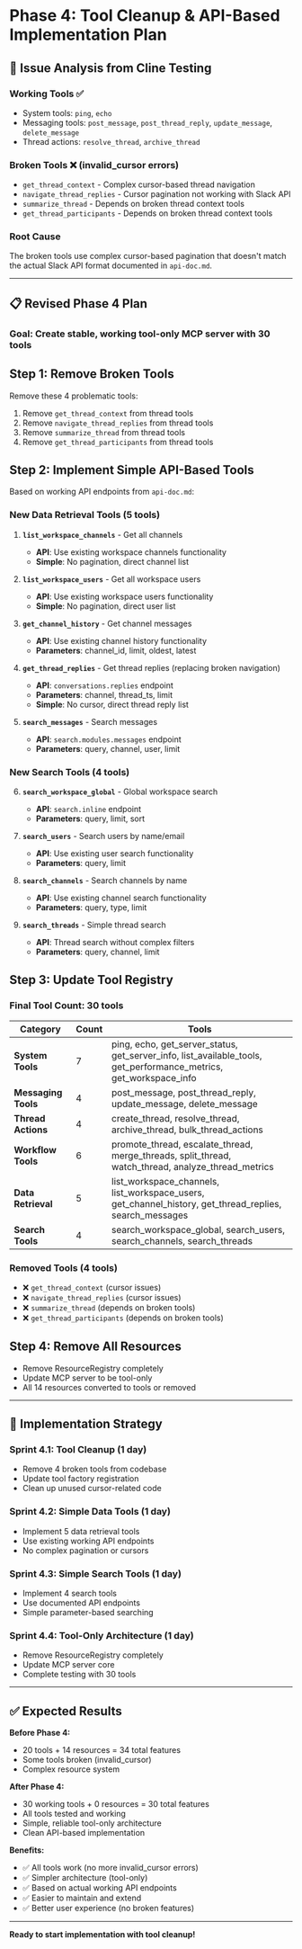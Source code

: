 # Phase 4: Tool Cleanup & API-Based Implementation Plan

## 🚨 **Issue Analysis from Cline Testing**

### **Working Tools** ✅
- System tools: `ping`, `echo`
- Messaging tools: `post_message`, `post_thread_reply`, `update_message`, `delete_message`
- Thread actions: `resolve_thread`, `archive_thread`

### **Broken Tools** ❌ (invalid_cursor errors)
- `get_thread_context` - Complex cursor-based thread navigation
- `navigate_thread_replies` - Cursor pagination not working with Slack API
- `summarize_thread` - Depends on broken thread context tools
- `get_thread_participants` - Depends on broken thread context tools

### **Root Cause**
The broken tools use complex cursor-based pagination that doesn't match the actual Slack API format documented in `api-doc.md`.

---

## 📋 **Revised Phase 4 Plan**

### **Goal**: Create stable, working tool-only MCP server with **30 tools**

## **Step 1: Remove Broken Tools**

Remove these 4 problematic tools:
1. Remove `get_thread_context` from thread tools
2. Remove `navigate_thread_replies` from thread tools  
3. Remove `summarize_thread` from thread tools
4. Remove `get_thread_participants` from thread tools

## **Step 2: Implement Simple API-Based Tools**

Based on working API endpoints from `api-doc.md`:

### **New Data Retrieval Tools** (5 tools)

1. **`list_workspace_channels`** - Get all channels
   - **API**: Use existing workspace channels functionality
   - **Simple**: No pagination, direct channel list

2. **`list_workspace_users`** - Get all workspace users  
   - **API**: Use existing workspace users functionality
   - **Simple**: No pagination, direct user list

3. **`get_channel_history`** - Get channel messages
   - **API**: Use existing channel history functionality
   - **Parameters**: channel_id, limit, oldest, latest

4. **`get_thread_replies`** - Get thread replies (replacing broken navigation)
   - **API**: `conversations.replies` endpoint
   - **Parameters**: channel, thread_ts, limit
   - **Simple**: No cursor, direct thread reply list

5. **`search_messages`** - Search messages
   - **API**: `search.modules.messages` endpoint  
   - **Parameters**: query, channel, user, limit

### **New Search Tools** (4 tools)

6. **`search_workspace_global`** - Global workspace search
   - **API**: `search.inline` endpoint
   - **Parameters**: query, limit, sort

7. **`search_users`** - Search users by name/email
   - **API**: Use existing user search functionality
   - **Parameters**: query, limit

8. **`search_channels`** - Search channels by name
   - **API**: Use existing channel search functionality
   - **Parameters**: query, type, limit

9. **`search_threads`** - Simple thread search
   - **API**: Thread search without complex filters
   - **Parameters**: query, channel, limit

## **Step 3: Update Tool Registry**

### **Final Tool Count: 30 tools**

| Category | Count | Tools |
|----------|-------|-------|
| **System Tools** | 7 | ping, echo, get_server_status, get_server_info, list_available_tools, get_performance_metrics, get_workspace_info |
| **Messaging Tools** | 4 | post_message, post_thread_reply, update_message, delete_message |
| **Thread Actions** | 4 | create_thread, resolve_thread, archive_thread, bulk_thread_actions |
| **Workflow Tools** | 6 | promote_thread, escalate_thread, merge_threads, split_thread, watch_thread, analyze_thread_metrics |
| **Data Retrieval** | 5 | list_workspace_channels, list_workspace_users, get_channel_history, get_thread_replies, search_messages |
| **Search Tools** | 4 | search_workspace_global, search_users, search_channels, search_threads |

### **Removed Tools** (4 tools)
- ❌ `get_thread_context` (cursor issues)
- ❌ `navigate_thread_replies` (cursor issues)  
- ❌ `summarize_thread` (depends on broken tools)
- ❌ `get_thread_participants` (depends on broken tools)

## **Step 4: Remove All Resources**

- Remove ResourceRegistry completely
- Update MCP server to be tool-only
- All 14 resources converted to tools or removed

---

## 🎯 **Implementation Strategy**

### **Sprint 4.1: Tool Cleanup** (1 day)
- Remove 4 broken tools from codebase
- Update tool factory registration
- Clean up unused cursor-related code

### **Sprint 4.2: Simple Data Tools** (1 day)  
- Implement 5 data retrieval tools
- Use existing working API endpoints
- No complex pagination or cursors

### **Sprint 4.3: Simple Search Tools** (1 day)
- Implement 4 search tools
- Use documented API endpoints
- Simple parameter-based searching

### **Sprint 4.4: Tool-Only Architecture** (1 day)
- Remove ResourceRegistry completely
- Update MCP server core
- Complete testing with 30 tools

---

## ✅ **Expected Results**

**Before Phase 4:**
- 20 tools + 14 resources = 34 total features
- Some tools broken (invalid_cursor)
- Complex resource system

**After Phase 4:**
- 30 working tools + 0 resources = 30 total features  
- All tools tested and working
- Simple, reliable tool-only architecture
- Clean API-based implementation

**Benefits:**
- ✅ All tools work (no more invalid_cursor errors)
- ✅ Simpler architecture (tool-only)
- ✅ Based on actual working API endpoints
- ✅ Easier to maintain and extend
- ✅ Better user experience (no broken features)

---

**Ready to start implementation with tool cleanup!**